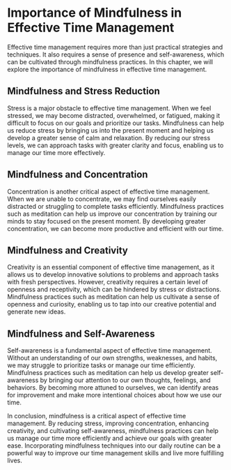 Importance of Mindfulness in Effective Time Management
=============================================================================================================

Effective time management requires more than just practical strategies and techniques. It also requires a sense of presence and self-awareness, which can be cultivated through mindfulness practices. In this chapter, we will explore the importance of mindfulness in effective time management.

Mindfulness and Stress Reduction
--------------------------------

Stress is a major obstacle to effective time management. When we feel stressed, we may become distracted, overwhelmed, or fatigued, making it difficult to focus on our goals and prioritize our tasks. Mindfulness can help us reduce stress by bringing us into the present moment and helping us develop a greater sense of calm and relaxation. By reducing our stress levels, we can approach tasks with greater clarity and focus, enabling us to manage our time more effectively.

Mindfulness and Concentration
-----------------------------

Concentration is another critical aspect of effective time management. When we are unable to concentrate, we may find ourselves easily distracted or struggling to complete tasks efficiently. Mindfulness practices such as meditation can help us improve our concentration by training our minds to stay focused on the present moment. By developing greater concentration, we can become more productive and efficient with our time.

Mindfulness and Creativity
--------------------------

Creativity is an essential component of effective time management, as it allows us to develop innovative solutions to problems and approach tasks with fresh perspectives. However, creativity requires a certain level of openness and receptivity, which can be hindered by stress or distractions. Mindfulness practices such as meditation can help us cultivate a sense of openness and curiosity, enabling us to tap into our creative potential and generate new ideas.

Mindfulness and Self-Awareness
------------------------------

Self-awareness is a fundamental aspect of effective time management. Without an understanding of our own strengths, weaknesses, and habits, we may struggle to prioritize tasks or manage our time efficiently. Mindfulness practices such as meditation can help us develop greater self-awareness by bringing our attention to our own thoughts, feelings, and behaviors. By becoming more attuned to ourselves, we can identify areas for improvement and make more intentional choices about how we use our time.

In conclusion, mindfulness is a critical aspect of effective time management. By reducing stress, improving concentration, enhancing creativity, and cultivating self-awareness, mindfulness practices can help us manage our time more efficiently and achieve our goals with greater ease. Incorporating mindfulness techniques into our daily routine can be a powerful way to improve our time management skills and live more fulfilling lives.
